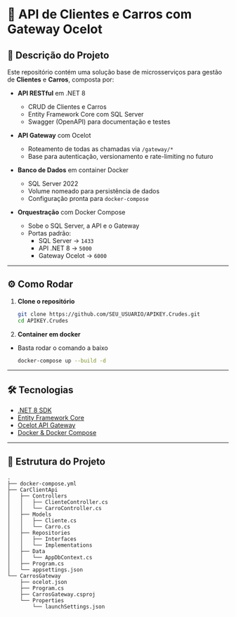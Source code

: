 # 🚀 API de Clientes e Carros com Gateway Ocelot

## 🔎 Descrição do Projeto
Este repositório contém uma solução base de microsserviços para gestão de **Clientes** e **Carros**, composta por:

- **API RESTful** em .NET 8  
  - CRUD de Clientes e Carros  
  - Entity Framework Core com SQL Server  
  - Swagger (OpenAPI) para documentação e testes  

- **API Gateway** com Ocelot  
  - Roteamento de todas as chamadas via `/gateway/*`  
  - Base para autenticação, versionamento e rate-limiting no futuro  

- **Banco de Dados** em container Docker  
  - SQL Server 2022  
  - Volume nomeado para persistência de dados  
  - Configuração pronta para `docker-compose`  

- **Orquestração** com Docker Compose  
  - Sobe o SQL Server, a API e o Gateway  
  - Portas padrão:  
    - SQL Server → `1433`  
    - API .NET 8   → `5000`  
    - Gateway Ocelot → `6000`  

---
## ⚙️ Como Rodar

1. **Clone o repositório**  
   ```bash
   git clone https://github.com/SEU_USUARIO/APIKEY.Crudes.git
   cd APIKEY.Crudes

1. **Container em docker**
- Basta rodar o comando a baixo 
   ```bash 
   docker-compose up --build -d

---
## 🛠️ Tecnologias
- [.NET 8 SDK](https://dotnet.microsoft.com/download/dotnet/8.0)  
- [Entity Framework Core](https://docs.microsoft.com/ef/core)  
- [Ocelot API Gateway](https://ocelot.readthedocs.io/)  
- [Docker & Docker Compose](https://docs.docker.com/)  

---

## 📁 Estrutura do Projeto
```text
.
├── docker-compose.yml
├── CarClientApi
│   ├── Controllers
│   │   ├── ClienteController.cs
│   │   └── CarroController.cs
│   ├── Models
│   │   ├── Cliente.cs
│   │   └── Carro.cs
│   ├── Repositories
│   │   ├── Interfaces
│   │   └── Implementations
│   ├── Data
│   │   └── AppDbContext.cs
│   ├── Program.cs
│   └── appsettings.json
└── CarrosGateway
    ├── ocelot.json
    ├── Program.cs
    ├── CarrosGateway.csproj
    └── Properties
        └── launchSettings.json

